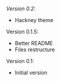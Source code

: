 *Version 0.2:*
- Hackney theme

Version 0.1.5:
- Better README
- Files restructure

Version 0.1:
- Initial version